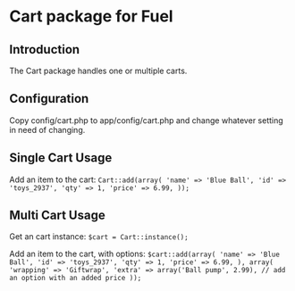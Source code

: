 Cart package for Fuel
=====================

Introduction
------------

The Cart package handles one or multiple carts.

Configuration
-------------

Copy config/cart.php to app/config/cart.php and change whatever setting in need of changing.

Single Cart Usage
-----------------

Add an item to the cart:
`Cart::add(array(
	'name' => 'Blue Ball',
	'id' => 'toys_2937',
	'qty' => 1,
	'price' => 6.99,
));`


Multi Cart Usage
----------------

Get an cart instance:
`$cart = Cart::instance();`

Add an item to the cart, with options:
`$cart::add(array(
	'name' => 'Blue Ball',
	'id' => 'toys_2937',
	'qty' => 1,
	'price' => 6.99,
), array(
	'wrapping' => 'Giftwrap',
	'extra' => array('Ball pump', 2.99), // add an option with an added price
));`